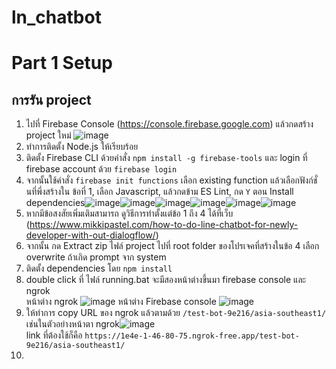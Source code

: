 # ln_chatbot
# Part 1 Setup

## การรัน project 
1. ไปที่ Firebase Console (https://console.firebase.google.com) แล้วกดสร้าง project ใหม่ ![image](https://github.com/NNLoat/ln_chatbot/assets/83104226/7838defd-d6b0-4b9e-afe9-379504a2db11)
2. ทำการติดตั้ง Node.js ให้เรียบร้อย
3. ติดตั้ง Firebase CLI ด้วยคำสั่ง ```npm install -g firebase-tools``` และ login ที่ firebase account ด้วย ```firebase login```
4. จากนั้นใช้คำสั่ง ```firebase init functions``` เลือก existing function แล้วเลือกฟังก์ชั่นที่พึ่งสร้างใน ข้อที่ 1,  เลือก Javascript, แล้วกดข้าม ES Lint, กด ```Y``` ตอน Install dependencies![image](https://github.com/NNLoat/ln_chatbot/assets/83104226/3c247f89-8c85-412e-8300-c38dcedddf8f)![image](https://github.com/NNLoat/ln_chatbot/assets/83104226/ffcaa9a5-41a8-48f3-9aea-066cc24781ea)![image](https://github.com/NNLoat/ln_chatbot/assets/83104226/cdbf24ba-8150-4958-856d-b0d241a8f16f)![image](https://github.com/NNLoat/ln_chatbot/assets/83104226/33df0954-5b80-4fca-9691-6535dc15302b)![image](https://github.com/NNLoat/ln_chatbot/assets/83104226/87c1f0e3-1812-44d8-9196-3d8d48da2be5)![image](https://github.com/NNLoat/ln_chatbot/assets/83104226/7f771402-c1b7-4704-ba73-38352b565a2c)
5. หากมีข้อสงสัยเพิ่มเติมสามารถ ดูวิธีการทำตั้งแต่ข้อ 1 ถึง 4 ได้ที่เว็บ (https://www.mikkipastel.com/how-to-do-line-chatbot-for-newly-developer-with-out-dialogflow/)
6. จากนั้น กด Extract zip ไฟล์ project ไปที่ root folder ของโปรเจคที่สร้างในข้อ 4 เลือก overwrite ถ้าเกิด prompt จาก system
7. ติดตั้ง dependencies โดย ```npm install```
8. double click ที่ ไฟล์ running.bat จะมีสองหน้าต่างขึ้นมา firebase console และ ngrok
   <br>หน้าต่าง ngrok
   ![image](https://github.com/NNLoat/ln_chatbot/assets/83104226/4115bebd-0c98-4ff9-a52d-c8b2fd8dc6c2)
   หน้าต่าง Firebase console
   ![image](https://github.com/NNLoat/ln_chatbot/assets/83104226/f06e3fae-11be-4167-9713-6f4f211387cb)
10. ให้ทำการ copy URL ของ ngrok แล้วตามด้วย ```/test-bot-9e216/asia-southeast1/``` เช่นในตัวอย่างหน้าตา ngrok![image](https://github.com/NNLoat/ln_chatbot/assets/83104226/015e3f30-89e5-4929-b31e-c2676899b2d1) <br>link ที่ต้องใช้ก็คือ ```https://1e4e-1-46-80-75.ngrok-free.app/test-bot-9e216/asia-southeast1/```
11. 

